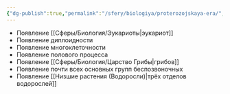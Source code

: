 ```yaml
---
{"dg-publish":true,"permalink":"/sfery/biologiya/proterozojskaya-era/","tags":["Эволюция"]}
---
```


- Появление [[Сферы/Биология/Эукариоты\|эукариот]]
- Появление диплоидности 
- Появление многоклеточности 
- Появление полового процесса 
- Появление [[Сферы/Биология/Царство Грибы\|грибов]]
- Появление почти всех основных групп беспозвоночных 
- Появление [[Низшие растения (Водоросли)\|трёх отделов водорослей]] 